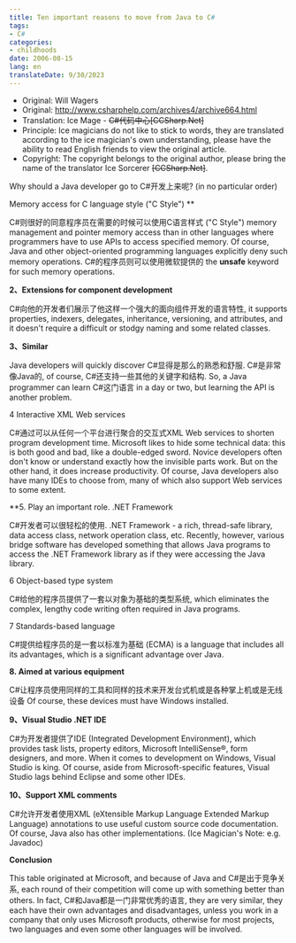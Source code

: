 ```yaml
---
title: Ten important reasons to move from Java to C#
tags:
- C#
categories:
- childhoods
date: 2006-08-15
lang: en
translateDate: 9/30/2023
---
```


* Original: Will Wagers
* Original: <http://www.csharphelp.com/archives4/archive664.html>
* Translation: Ice Mage - ~~C\#代码中心[CCSharp.Net]~~
* Principle: Ice magicians do not like to stick to words, they are translated according to the ice magician's own understanding, please have the ability to read English friends to view the original article.
* Copyright: The copyright belongs to the original author, please bring the name of the translator Ice Sorcerer ~~[CCSharp.Net]~~.

Why should a Java developer go to C\#开发上来呢? (in no particular order)

Memory access for C language style ("C Style") **

C\#则很好的同意程序员在需要的时候可以使用C语言样式 ("C Style") memory management and pointer memory access than in other languages where programmers have to use APIs to access specified memory. Of course, Java and other object-oriented programming languages explicitly deny such memory operations. C\#的程序员则可以使用微软提供的 the **unsafe** keyword for such memory operations.

**2、Extensions for component development**

C\#向他的开发者们展示了他这样一个强大的面向组件开发的语言特性, it supports properties, indexers, delegates, inheritance, versioning, and attributes, and it doesn't require a difficult or stodgy naming and some related classes.

**3、Similar**

Java developers will quickly discover C\#显得是那么的熟悉和舒服. C\#是非常像Java的, of course, C\#还支持一些其他的关键字和结构. So, a Java programmer can learn C\#这门语言 in a day or two, but learning the API is another problem.

4 Interactive XML Web services

C#通过可以从任何一个平台进行聚合的交互式XML Web services to shorten program development time. Microsoft likes to hide some technical data: this is both good and bad, like a double-edged sword. Novice developers often don't know or understand exactly how the invisible parts work. But on the other hand, it does increase productivity. Of course, Java developers also have many IDEs to choose from, many of which also support Web services to some extent.

**5. Play an important role. .NET Framework

C\#开发者可以很轻松的使用. .NET Framework - a rich, thread-safe library, data access class, network operation class, etc. Recently, however, various bridge software has developed something that allows Java programs to access the .NET Framework library as if they were accessing the Java library.

6 Object-based type system

C#给他的程序员提供了一套以对象为基础的类型系统, which eliminates the complex, lengthy code writing often required in Java programs.

7 Standards-based language

C\#提供给程序员的是一套以标准为基础 (ECMA) is a language that includes all its advantages, which is a significant advantage over Java.

**8. Aimed at various equipment**

C#让程序员使用同样的工具和同样的技术来开发台式机或是各种掌上机或是无线设备 Of course, these devices must have Windows installed.

**9、Visual Studio .NET IDE**

C#为开发者提供了IDE (Integrated Development Environment), which provides task lists, property editors, Microsoft IntelliSense®, form designers, and more. When it comes to development on Windows, Visual Studio is king. Of course, aside from Microsoft-specific features, Visual Studio lags behind Eclipse and some other IDEs.

**10、Support XML comments**

C\#允许开发者使用XML (eXtensible Markup Language Extended Markup Language) annotations to use useful custom source code documentation. Of course, Java also has other implementations. (Ice Magician's Note: e.g. Javadoc)

**Conclusion**

This table originated at Microsoft, and because of Java and C\#是出于竞争关系, each round of their competition will come up with something better than others. In fact, C\#和Java都是一门非常优秀的语言, they are very similar, they each have their own advantages and disadvantages, unless you work in a company that only uses Microsoft products, otherwise for most projects, two languages and even some other languages will be involved.

